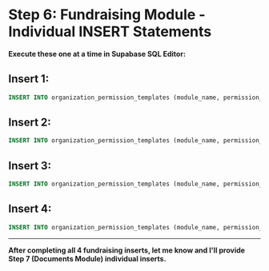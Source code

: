 # Step 6: Fundraising Module - Individual INSERT Statements

**Execute these one at a time in Supabase SQL Editor:**

## Insert 1:
```sql
INSERT INTO organization_permission_templates (module_name, permission_key, permission_name, permission_description, default_min_role) VALUES ('fundraising', 'can_view_fundraisers', 'View Fundraisers', 'View fundraising campaigns and progress', 'volunteer');
```

## Insert 2:
```sql
INSERT INTO organization_permission_templates (module_name, permission_key, permission_name, permission_description, default_min_role) VALUES ('fundraising', 'can_create_fundraisers', 'Create Fundraisers', 'Create new fundraising campaigns', 'committee_lead');
```

## Insert 3:
```sql
INSERT INTO organization_permission_templates (module_name, permission_key, permission_name, permission_description, default_min_role) VALUES ('fundraising', 'can_edit_fundraisers', 'Edit Fundraisers', 'Modify existing fundraising campaigns', 'committee_lead');
```

## Insert 4:
```sql
INSERT INTO organization_permission_templates (module_name, permission_key, permission_name, permission_description, default_min_role) VALUES ('fundraising', 'can_delete_fundraisers', 'Delete Fundraisers', 'Remove fundraising campaigns', 'board_member');
```

---

**After completing all 4 fundraising inserts, let me know and I'll provide Step 7 (Documents Module) individual inserts.**
